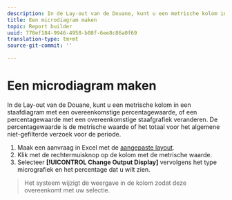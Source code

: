 ```yaml
---
description: In de Lay-out van de Douane, kunt u een metrische kolom in een staafdiagram met een overeenkomstige percentagewaarde, of een percentagewaarde met een overeenkomstige staafgrafiek veranderen. De percentagewaarde is de metrische waarde of het totaal voor het algemene niet-gefilterde verzoek voor de periode.
title: Een microdiagram maken
topic: Report builder
uuid: 778ef184-9946-4958-b08f-6ee8c86a0f69
translation-type: tm+mt
source-git-commit: ''

---
```



# Een microdiagram maken

In de Lay-out van de Douane, kunt u een metrische kolom in een staafdiagram met een overeenkomstige percentagewaarde, of een percentagewaarde met een overeenkomstige staafgrafiek veranderen. De percentagewaarde is de metrische waarde of het totaal voor het algemene niet-gefilterde verzoek voor de periode.

1. Maak een aanvraag in Excel met de [aangepaste layout](/help/analyze/report-builder/layout/configure-the-custom-layout.md).
1. Klik met de rechtermuisknop op de kolom met de metrische waarde.
1. Selecteer **[!UICONTROL Change Output Display]** vervolgens het type micrografiek en het percentage dat u wilt zien.
>Het systeem wijzigt de weergave in de kolom zodat deze overeenkomt met uw selectie.

